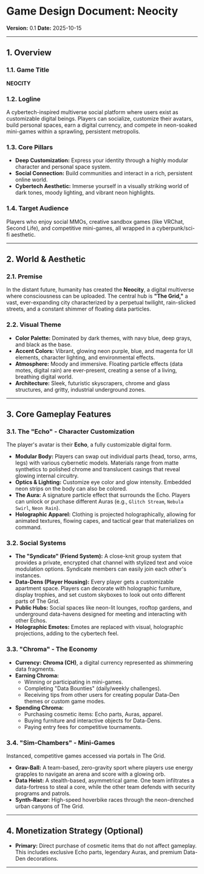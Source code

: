 # Game Design Document: Neocity

**Version:** 0.1
**Date:** 2025-10-15

---

## 1. Overview

### 1.1. Game Title
**NEOCITY**

### 1.2. Logline
A cybertech-inspired multiverse social platform where users exist as customizable digital beings. Players can socialize, customize their avatars, build personal spaces, earn a digital currency, and compete in neon-soaked mini-games within a sprawling, persistent metropolis.

### 1.3. Core Pillars
*   **Deep Customization:** Express your identity through a highly modular character and personal space system.
*   **Social Connection:** Build communities and interact in a rich, persistent online world.
*   **Cybertech Aesthetic:** Immerse yourself in a visually striking world of dark tones, moody lighting, and vibrant neon highlights.

### 1.4. Target Audience
Players who enjoy social MMOs, creative sandbox games (like VRChat, Second Life), and competitive mini-games, all wrapped in a cyberpunk/sci-fi aesthetic.

---

## 2. World & Aesthetic

### 2.1. Premise
In the distant future, humanity has created the **Neocity**, a digital multiverse where consciousness can be uploaded. The central hub is **"The Grid,"** a vast, ever-expanding city characterized by a perpetual twilight, rain-slicked streets, and a constant shimmer of floating data particles.

### 2.2. Visual Theme
*   **Color Palette:** Dominated by dark themes, with navy blue, deep grays, and black as the base.
*   **Accent Colors:** Vibrant, glowing neon purple, blue, and magenta for UI elements, character lighting, and environmental effects.
*   **Atmosphere:** Moody and immersive. Floating particle effects (data motes, digital rain) are ever-present, creating a sense of a living, breathing digital world.
*   **Architecture:** Sleek, futuristic skyscrapers, chrome and glass structures, and gritty, industrial underground zones.

---

## 3. Core Gameplay Features

### 3.1. The "Echo" - Character Customization
The player's avatar is their **Echo**, a fully customizable digital form.
*   **Modular Body:** Players can swap out individual parts (head, torso, arms, legs) with various cybernetic models. Materials range from matte synthetics to polished chrome and translucent casings that reveal glowing internal circuitry.
*   **Optics & Lighting:** Customize eye color and glow intensity. Embedded neon strips on the body can also be colored.
*   **The Aura:** A signature particle effect that surrounds the Echo. Players can unlock or purchase different Auras (e.g., `Glitch Stream`, `Nebula Swirl`, `Neon Rain`).
*   **Holographic Apparel:** Clothing is projected holographically, allowing for animated textures, flowing capes, and tactical gear that materializes on command.

### 3.2. Social Systems
*   **The "Syndicate" (Friend System):** A close-knit group system that provides a private, encrypted chat channel with stylized text and voice modulation options. Syndicate members can easily join each other's instances.
*   **Data-Dens (Player Housing):** Every player gets a customizable apartment space. Players can decorate with holographic furniture, display trophies, and set custom skyboxes to look out onto different parts of The Grid.
*   **Public Hubs:** Social spaces like neon-lit lounges, rooftop gardens, and underground data-havens designed for meeting and interacting with other Echos.
*   **Holographic Emotes:** Emotes are replaced with visual, holographic projections, adding to the cybertech feel.

### 3.3. "Chroma" - The Economy
*   **Currency:** **Chroma (CH)**, a digital currency represented as shimmering data fragments.
*   **Earning Chroma:**
    *   Winning or participating in mini-games.
    *   Completing "Data Bounties" (daily/weekly challenges).
    *   Receiving tips from other users for creating popular Data-Den themes or custom game modes.
*   **Spending Chroma:**
    *   Purchasing cosmetic items: Echo parts, Auras, apparel.
    *   Buying furniture and interactive objects for Data-Dens.
    *   Paying entry fees for competitive tournaments.

### 3.4. "Sim-Chambers" - Mini-Games
Instanced, competitive games accessed via portals in The Grid.
*   **Grav-Ball:** A team-based, zero-gravity sport where players use energy grapples to navigate an arena and score with a glowing orb.
*   **Data Heist:** A stealth-based, asymmetrical game. One team infiltrates a data-fortress to steal a core, while the other team defends with security programs and patrols.
*   **Synth-Racer:** High-speed hoverbike races through the neon-drenched urban canyons of The Grid.

---

## 4. Monetization Strategy (Optional)
*   **Primary:** Direct purchase of cosmetic items that do not affect gameplay. This includes exclusive Echo parts, legendary Auras, and premium Data-Den decorations.
  
---

